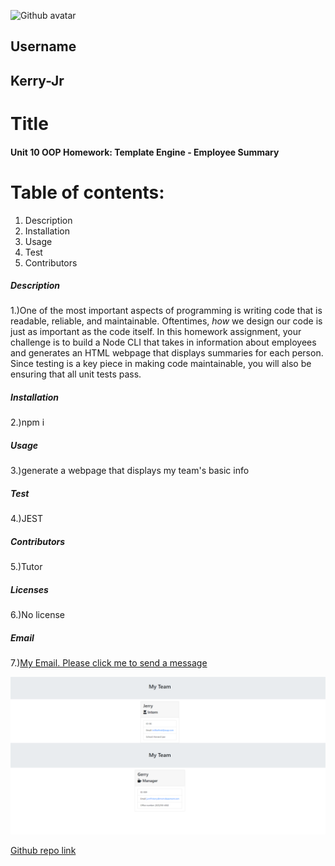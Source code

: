![Github avatar](https://avatars3.githubusercontent.com/u/59150488?v=4)

## Username
## Kerry-Jr
# Title
####  Unit 10 OOP Homework: Template Engine - Employee Summary
# Table of contents:
1. Description
1. Installation
1. Usage
1. Test
1. Contributors
##### Description
1.)One of the most important aspects of programming is writing code that is readable, reliable, and maintainable. Oftentimes, *how* we design our code is just as important as the code itself. In this homework assignment, your challenge is to build a Node CLI that takes in information about employees and generates an HTML webpage that displays summaries for each person. Since testing is a key piece in making code maintainable, you will also be ensuring that all unit tests pass.
##### Installation
2.)npm i
##### Usage
3.)generate a webpage that displays my team's basic info
##### Test
4.)JEST
##### Contributors
5.)Tutor
##### Licenses
6.)No license
##### Email
7.)[My Email. Please click me to send a message](mailto:kerrysfs@gmail.com)


![Screen of working App](./Assets/image/app.PNG)

[Github repo link](https://github.com/Kerry-Jr "Your github repo")
  

  
 
  

  

